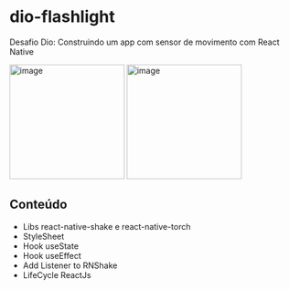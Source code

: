# dio-flashlight

Desafio Dio: Construindo um app com sensor de movimento com React Native

<img width="201" alt="image" src="https://user-images.githubusercontent.com/77599665/176333431-057ca4bb-9a13-467f-a5fc-20af3a124ffd.png">

<img width="201" alt="image" src="https://user-images.githubusercontent.com/77599665/176333470-c264a28c-735c-48ae-af89-ee4d3578bdd4.png">

## Conteúdo

- Libs react-native-shake e react-native-torch
- StyleSheet
- Hook useState
- Hook useEffect
- Add Listener to RNShake
- LifeCycle ReactJs
